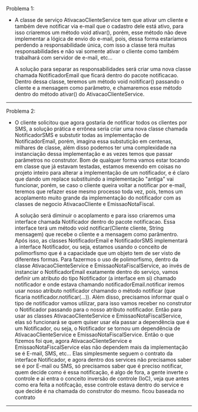 Problema 1:
   - A classe de serviço AtivacaoClienteService tem que ativar um cliente e também deve notificar via e-mail que o cadastro dele está ativo, para isso
     criaremos um método void ativar(), porém, esse método não deve implementar a lógica de envio do e-mail, pois, dessa forma estaríamos perdendo a 
     responsabilidade única, com isso a classe terá muitas responsabilidades e não vai somente ativar o cliente como também trabalhará com servidor de e-mail, etc...
     
     A solução para separar as responsabilidades será criar uma nova classe chamada NotificadorEmail que ficará dentro do pacote notificacao. Dentro dessa classe, 
     teremos um método void noitificar() passando o cliente e a mensagem como parâmetro, e chamaremos esse método dentro do método ativar() do AtivacaoClienteService.
--------------------------------------------------------------------------------------------------------------------------------------------------------------------------
Problema 2:
   - O cliente solicitou que agora gostaria de notificar todos os clientes por SMS, a solução prática e errônea seria criar uma nova classe chamada NotificadorSMS e
     substutir todas as implementação de NotificadorEmail, porém, imagina essa substutição em centenas, milhares de classe, além disso podemos ter uma complexidade
     na instanciação dessa implementação e as vezes temos que passar parâmetros no construtor. Bom de qualquer forma vamos estar tocando em classe que já estavam
     testadas, estamos mexendo em coisas no projeto inteiro para alterar a implementação de um notificador, e é claro que dando um replace substituindo a implementação
     "antiga" vai funcionar, porém, se caso o cliente queira voltar a notificar por e-mail, teremos que refazer esse mesmo processo toda vez, pois, temos um acoplamento
     muito grande da implementação do notificador com as classes de negocio AtivacaoCliente e EmissaoNotaFiscal.

     A solução será diminuir o acoplamento e para isso criaremos uma interface chamada Notificador dentro do pacote notificacao. Essa interface terá um método 
     void notificar(Cliente cliente, String mensagem) que recebe o cliente e a mensagem como parâmentro. Após isso, as classes NotificadorEmail e NotificadorSMS 
     implementará a interface Notificador, ou seja, estamos usando o conceito de polimorfismo que é a capacidade que um objeto tem de ser visto de diferentes formas. 
     Para fazermos o uso de polimorfismo, dentro da classe AtivacaoClienteService e EmissaoNotaFiscalService, ao invés de instanciar o NotificadorEmail 
     exatamente dentro do serviço, vamos definir um atributo do tipo Notificador (a interface em si) chamado notificador e onde estava chamando notificadorEmail.notificar
     iremos usar nosso atributo notificador chamando o método notificar (que ficaria notificador.notificar(...)). Além disso, precisamos informar qual o tipo de 
     notificador vamos utilizar, para isso vamos receber no construtor o Notificador passando para o nosso atributo notificador. Então para usar as classes 
     AtivacaoClienteService e EmissaoNotaFiscalService, elas só funcionará se quem quiser usar ela passar a dependência que é um Notificador, ou seja, o Notificador se
     tornou um dependência de AtivacaoClienteService e EmissaoNotaFiscalService. Então o que fizemos foi que, agora AtivacaoClienteService e EmissaoNotaFiscalService
     elas não dependem mais da implementação se é E-mail, SMS, etc... Elas simplesmente seguem o contrato da interface Notificador, e agora dentro dos services não
     precisamos saber se é por E-mail ou SMS, só precisamos saber que é preciso notificar, quem decide como é essa notificação, é algo de fora, a gente inverte o 
     controle e ai entra o conceito inversão de controle (IoC), veja que antes como era feita a notifcação, esse controle estava dentro do service e que decide é 
     na chamada do construtor do mesmo. ficou baseada no contrato
--------------------------------------------------------------------------------------------------------------------------------------------------------------------------
   
